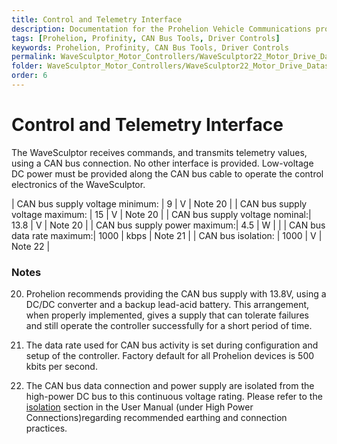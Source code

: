 ```yaml
---
title: Control and Telemetry Interface
description: Documentation for the Prohelion Vehicle Communications protocol
tags: [Prohelion, Profinity, CAN Bus Tools, Driver Controls]
keywords: Prohelion, Profinity, CAN Bus Tools, Driver Controls
permalink: WaveSculptor_Motor_Controllers/WaveSculptor22_Motor_Drive_Datasheet/Control&Telemetry_Interface.html
folder: WaveSculptor_Motor_Controllers/WaveSculptor22_Motor_Drive_Datasheet
order: 6
---
```


# Control and Telemetry Interface

The WaveSculptor receives commands, and transmits telemetry values, using a CAN bus connection.  No other interface is provided.  Low-voltage DC power must be provided along the CAN bus cable to operate the control electronics of the WaveSculptor.

| CAN bus supply voltage minimum: | 9 | V | Note 20 |
| CAN bus supply voltage maximum: | 15 | V | Note 20 |
| CAN bus supply voltage nominal:| 13.8 | V | Note 20 |
| CAN bus supply power maximum:| 4.5 | W |  |
| CAN bus data rate maximum:| 1000 | kbps | Note 21 |
| CAN bus isolation: | 1000 | V | Note 22 |

### Notes

20) Prohelion recommends providing the CAN bus supply with 13.8V, using a DC/DC converter and a backup lead-acid battery.  This arrangement, when properly implemented, gives a supply that can tolerate failures and still operate the controller successfully for a short period of time.

21) The data rate used for CAN bus activity is set during configuration and setup of the controller.  Factory default for all Prohelion devices is 500 kbits per second.

22) The CAN bus data connection and power supply are isolated from the high-power DC bus to this continuous voltage rating.  Please refer to the [isolation](http://localhost:4000/WaveSculptor_Motor_Controllers/WaveSculptor22_User_Manual/High_Power_Connections.html) section in the User Manual (under High Power Connections)regarding recommended earthing and connection practices.
